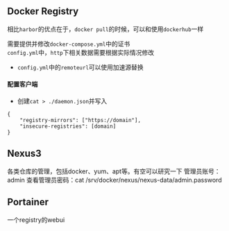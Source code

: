 ## Docker Registry

相比`harbor`的优点在于，`docker pull`的时候，可以和使用`dockerhub`一样  

需要提供并修改`docker-compose.yml`中的证书  
`config.yml`中，`http`下相关数据需要根据实际情况修改

* `config.yml`中的`remoteurl`可以使用加速源替换
#### 配置客户端
* 创建`cat > ./daemon.json`并写入
```    
{
    "registry-mirrors": ["https://domain"],
    "insecure-registries": [domain]
}
```

## Nexus3
各类仓库的管理，包括docker、yum、apt等。有空可以研究一下
管理员账号：admin
查看管理员密码：cat /srv/docker/nexus/nexus-data/admin.password

## Portainer
一个registry的webui